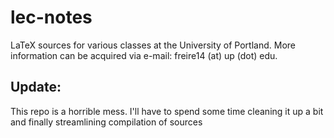 lec-notes
=========

LaTeX sources for various classes at the University of Portland. More information can be acquired via e-mail: freire14 (at) up (dot) edu.

Update:
------
This repo is a horrible mess. I'll have to spend some time cleaning it up a bit and finally streamlining compilation of sources
